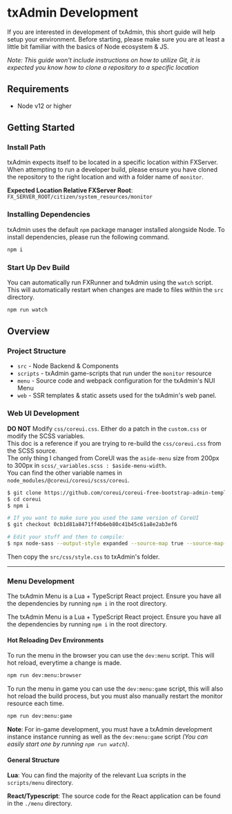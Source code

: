 # txAdmin Development

If you are interested in development of txAdmin, this short guide 
will help setup your environment. Before starting, please make sure you
are at least a little bit familiar with the basics of Node ecosystem
& JS.

*Note: This guide won't include instructions on how to utilize Git, 
it is expected you know how to clone a repository to a specific location*

## Requirements
* Node v12 or higher

## Getting Started

### Install Path

txAdmin expects itself to be located in a specific location within 
FXServer. When attempting to run a developer build, please ensure
you have cloned the repository to the right location and with a folder name
of `monitor`.

**Expected Location Relative FXServer Root**: 
`FX_SERVER_ROOT/citizen/system_resources/monitor`

### Installing Dependencies

txAdmin uses the default `npm` package manager installed alongside
Node. To install dependencies, please run the following command.

```sh
npm i
```

### Start Up Dev Build
You can automatically run FXRunner and txAdmin using the `watch` script.
This will automatically restart when changes are made to files
within the `src` directory.

```sh
npm run watch
```

## Overview

### Project Structure

* `src` - Node Backend & Components
* `scripts` - txAdmin game-scripts that run under the `monitor` resource
* `menu` - Source code and webpack configuration for the txAdmin's NUI Menu
* `web` - SSR templates & static assets used for the txAdmin's web panel.

### Web UI Development

**DO NOT** Modify `css/coreui.css`. Either do a patch in the `custom.css` or modify the SCSS variables.  
This doc is a reference if you are trying to re-build the `css/coreui.css` from the SCSS source.  
The only thing I changed from CoreUI was the `aside-menu` size from 200px to 300px in `scss/_variables.scss : $aside-menu-width`.  
You can find the other variable names in `node_modules/@coreui/coreui/scss/coreui`.

```bash
$ git clone https://github.com/coreui/coreui-free-bootstrap-admin-template.git coreui
$ cd coreui
$ npm i

# If you want to make sure you used the same version of CoreUI
$ git checkout 0cb1d81a8471ff4b6eb80c41b45c61a8e2ab3ef6

# Edit your stuff and then to compile:
$ npx node-sass --output-style expanded --source-map true --source-map-contents true --precision 6 src/scss/style.scss src/css/style.css
```

Then copy the `src/css/style.css` to txAdmin's folder.
  
----

### Menu Development

The txAdmin Menu is a Lua + TypeScript React project. Ensure you have all the dependencies by running
`npm i` in the root directory.

The txAdmin Menu is a Lua + TypeScript React project. Ensure you have all the dependencies by running
`npm i` in the root directory.

#### Hot Reloading Dev Environments

To run the menu in the browser you can use the `dev:menu` script. This will hot reload, everytime
a change is made.

```bash
npm run dev:menu:browser
```

To run the menu in game you can use the `dev:menu:game` script, this will also hot reload the
build process, but you must also manually restart the monitor resource each time.
```bash
npm run dev:menu:game
```

**Note**: For in-game development, you must have a txAdmin development instance instance running as well as
the `dev:menu:game` script *(You can easily start one by running `npm run watch`)*.

#### General Structure

**Lua**: You can find the majority of the relevant Lua scripts in the `scripts/menu` directory.

**React/Typescript**: The source code for the React application can be found in the `./menu`
directory.